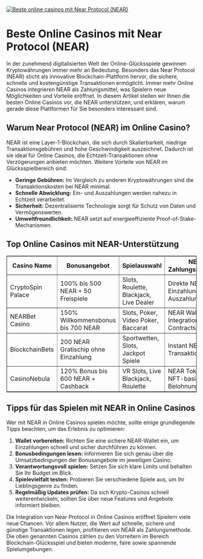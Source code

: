 [![Beste online casinos mit Near Protocol (NEAR)](https://123-caf.pages.dev/gitsignup.png)](https://vrmoo.ru/Bt82HjjY)

<h1>Beste Online Casinos mit Near Protocol (NEAR)</h1>  <p>In der zunehmend digitalisierten Welt der Online-Glücksspiele gewinnen Kryptowährungen immer mehr an Bedeutung. Besonders das Near Protocol (NEAR) sticht als innovative Blockchain-Plattform hervor, die sichere, schnelle und kostengünstige Transaktionen ermöglicht. Immer mehr Online Casinos integrieren NEAR als Zahlungsmittel, was Spielern neue Möglichkeiten und Vorteile eröffnet. In diesem Artikel stellen wir Ihnen die besten Online Casinos vor, die NEAR unterstützen, und erklären, warum gerade diese Plattformen für Sie besonders interessant sind.</p>  <h2>Warum Near Protocol (NEAR) im Online Casino?</h2>  <p>NEAR ist eine Layer-1-Blockchain, die sich durch Skalierbarkeit, niedrige Transaktionsgebühren und hohe Geschwindigkeit auszeichnet. Dadurch ist sie ideal für Online Casinos, die Echtzeit-Transaktionen ohne Verzögerungen anbieten möchten. Weitere Vorteile von NEAR im Glücksspielbereich sind:</p>  <ul>   <li><strong>Geringe Gebühren:</strong> Im Vergleich zu anderen Kryptowährungen sind die Transaktionskosten bei NEAR minimal.</li>   <li><strong>Schnelle Abwicklung:</strong> Ein- und Auszahlungen werden nahezu in Echtzeit verarbeitet.</li>   <li><strong>Sicherheit:</strong> Dezentralisierte Technologie sorgt für Schutz von Daten und Vermögenswerten.</li>   <li><strong>Umweltfreundlichkeit:</strong> NEAR setzt auf energieeffiziente Proof-of-Stake-Mechanismen.</li> </ul>  <h2>Top Online Casinos mit NEAR-Unterstützung</h2>  <table border="1" cellpadding="8" cellspacing="0">   <thead>     <tr>       <th>Casino Name</th>       <th>Bonusangebot</th>       <th>Spielauswahl</th>       <th>NEAR Zahlungsmethoden</th>       <th>Besondere Features</th>     </tr>   </thead>   <tbody>     <tr>       <td>CryptoSpin Palace</td>       <td>100% bis 500 NEAR + 50 Freispiele</td>       <td>Slots, Roulette, Blackjack, Live Dealer</td>       <td>Direkte NEAR-Einzahlungen & Auszahlungen</td>       <td>VIP-Programm, tägliche Turniere</td>     </tr>     <tr>       <td>NEARBet Casino</td>       <td>150% Willkommensbonus bis 700 NEAR</td>       <td>Slots, Poker, Video Poker, Baccarat</td>       <td>NEAR Wallet Integration, Smart Contracts</td>       <td>Mobile App, 24/7 Support</td>     </tr>     <tr>       <td>BlockchainBets</td>       <td>200 NEAR Gratischip ohne Einzahlung</td>       <td>Sportwetten, Slots, Jackpot Spiele</td>       <td>Instant NEAR Transaktionen</td>       <td>Dezentrale Glücksspiel-Apps</td>     </tr>     <tr>       <td>CasinoNebula</td>       <td>120% Bonus bis 600 NEAR + Cashback</td>       <td>VR Slots, Live Blackjack, Roulette</td>       <td>NEAR Token & NFT-basiertes Belohnungssystem</td>       <td>Innovative Blockchain-Technologie</td>     </tr>   </tbody> </table>  <h2>Tipps für das Spielen mit NEAR in Online Casinos</h2>  <p>Wer mit NEAR in Online Casinos spielen möchte, sollte einige grundlegende Tipps beachten, um das Erlebnis zu optimieren:</p>  <ol>   <li><strong>Wallet vorbereiten:</strong> Richten Sie eine sichere NEAR-Wallet ein, um Einzahlungen schnell und sicher durchführen zu können.</li>   <li><strong>Bonusbedingungen lesen:</strong> Informieren Sie sich genau über die Umsatzbedingungen der Bonusangebote im jeweiligen Casino.</li>   <li><strong>Verantwortungsvoll spielen:</strong> Setzen Sie sich klare Limits und behalten Sie Ihr Budget im Blick.</li>   <li><strong>Spielevielfalt testen:</strong> Probieren Sie verschiedene Spiele aus, um Ihr Lieblingsgenre zu finden.</li>   <li><strong>Regelmäßig Updates prüfen:</strong> Da sich Krypto-Casinos schnell weiterentwickeln, sollten Sie über neue Features und Angebote informiert bleiben.</li> </ol>  <p>Die Integration von Near Protocol in Online Casinos eröffnet Spielern viele neue Chancen. Vor allem Nutzer, die Wert auf schnelle, sichere und günstige Transaktionen legen, profitieren von NEAR als Zahlungsmethode. Die oben genannten Casinos zählen zu den Vorreitern im Bereich Blockchain-Glücksspiel und bieten moderne, faire sowie spannende Spielumgebungen.</p>